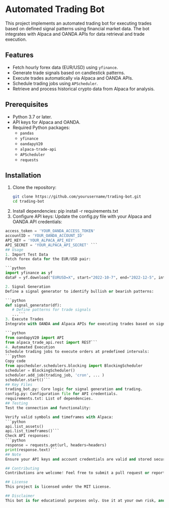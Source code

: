 # Automated Trading Bot

This project implements an automated trading bot for executing trades based on defined signal patterns using financial market data. The bot integrates with Alpaca and OANDA APIs for data retrieval and trade execution. 

## Features
- Fetch hourly forex data (EUR/USD) using `yfinance`.
- Generate trade signals based on candlestick patterns.
- Execute trades automatically via Alpaca and OANDA APIs.
- Schedule trading jobs using `APScheduler`.
- Retrieve and process historical crypto data from Alpaca for analysis.

## Prerequisites
- Python 3.7 or later.
- API keys for Alpaca and OANDA.
- Required Python packages:
  - `pandas`
  - `yfinance`
  - `oandapyV20`
  - `alpaca-trade-api`
  - `APScheduler`
  - `requests`

## Installation
1. Clone the repository:
   ```bash
   git clone https://github.com/yourusername/trading-bot.git
   cd trading-bot
2. Install dependencies:
pip install -r requirements.txt
3. Configure API keys:
Update the config.py file with your Alpaca and OANDA API credentials:
 ```python
access_token = 'YOUR_OANDA_ACCESS_TOKEN'
accountID = 'YOUR_OANDA_ACCOUNT_ID'
API_KEY = 'YOUR_ALPACA_API_KEY'
API_SECRET = 'YOUR_ALPACA_API_SECRET' ```
## Usage
1. Import Test Data
Fetch forex data for the EUR/USD pair:

```python
import yfinance as yf
dataF = yf.download("EURUSD=X", start="2022-10-7", end="2022-12-5", interval='1h')```

2. Signal Generation
Define a signal generator to identify bullish or bearish patterns:

```python
def signal_generator(df):
    # Define patterns for trade signals
    ...```
3. Execute Trades
Integrate with OANDA and Alpaca APIs for executing trades based on signals:

```python
from oandapyV20 import API
from alpaca_trade_api.rest import REST```
4. Automated Execution
Schedule trading jobs to execute orders at predefined intervals:
```python
Copy code
from apscheduler.schedulers.blocking import BlockingScheduler
scheduler = BlockingScheduler()
scheduler.add_job(trading_job, 'cron', ... )
scheduler.start()```
## Key Files
trading_bot.py: Core logic for signal generation and trading.
config.py: Configuration file for API credentials.
requirements.txt: List of dependencies.
## Testing
Test the connection and functionality:

Verify valid symbols and timeframes with Alpaca:
```python
api.list_assets()
api.list_timeframes()```
Check API responses:
```python
response = requests.get(url, headers=headers)
print(response.text)```
## Note
Ensure your API keys and account credentials are valid and stored securely. Avoid hardcoding sensitive information directly in the script.

## Contributing
Contributions are welcome! Feel free to submit a pull request or report issues.

## License
This project is licensed under the MIT License.

## Disclaimer
This bot is for educational purposes only. Use it at your own risk, and ensure compliance with all applicable laws and regulations.

